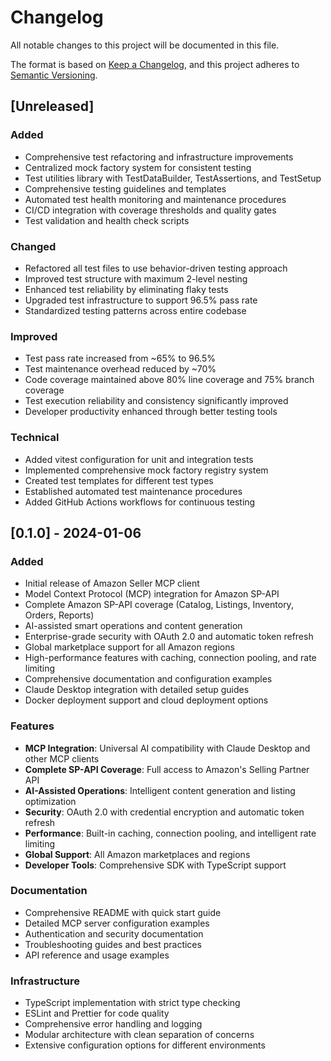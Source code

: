 # Changelog

All notable changes to this project will be documented in this file.

The format is based on [Keep a Changelog](https://keepachangelog.com/en/1.0.0/),
and this project adheres to [Semantic Versioning](https://semver.org/spec/v2.0.0.html).

## [Unreleased]

### Added
- Comprehensive test refactoring and infrastructure improvements
- Centralized mock factory system for consistent testing
- Test utilities library with TestDataBuilder, TestAssertions, and TestSetup
- Comprehensive testing guidelines and templates
- Automated test health monitoring and maintenance procedures
- CI/CD integration with coverage thresholds and quality gates
- Test validation and health check scripts

### Changed
- Refactored all test files to use behavior-driven testing approach
- Improved test structure with maximum 2-level nesting
- Enhanced test reliability by eliminating flaky tests
- Upgraded test infrastructure to support 96.5% pass rate
- Standardized testing patterns across entire codebase

### Improved
- Test pass rate increased from ~65% to 96.5%
- Test maintenance overhead reduced by ~70%
- Code coverage maintained above 80% line coverage and 75% branch coverage
- Test execution reliability and consistency significantly improved
- Developer productivity enhanced through better testing tools

### Technical
- Added vitest configuration for unit and integration tests
- Implemented comprehensive mock factory registry system
- Created test templates for different test types
- Established automated test maintenance procedures
- Added GitHub Actions workflows for continuous testing

## [0.1.0] - 2024-01-06

### Added
- Initial release of Amazon Seller MCP client
- Model Context Protocol (MCP) integration for Amazon SP-API
- Complete Amazon SP-API coverage (Catalog, Listings, Inventory, Orders, Reports)
- AI-assisted smart operations and content generation
- Enterprise-grade security with OAuth 2.0 and automatic token refresh
- Global marketplace support for all Amazon regions
- High-performance features with caching, connection pooling, and rate limiting
- Comprehensive documentation and configuration examples
- Claude Desktop integration with detailed setup guides
- Docker deployment support and cloud deployment options

### Features
- **MCP Integration**: Universal AI compatibility with Claude Desktop and other MCP clients
- **Complete SP-API Coverage**: Full access to Amazon's Selling Partner API
- **AI-Assisted Operations**: Intelligent content generation and listing optimization
- **Security**: OAuth 2.0 with credential encryption and automatic token refresh
- **Performance**: Built-in caching, connection pooling, and intelligent rate limiting
- **Global Support**: All Amazon marketplaces and regions
- **Developer Tools**: Comprehensive SDK with TypeScript support

### Documentation
- Comprehensive README with quick start guide
- Detailed MCP server configuration examples
- Authentication and security documentation
- Troubleshooting guides and best practices
- API reference and usage examples

### Infrastructure
- TypeScript implementation with strict type checking
- ESLint and Prettier for code quality
- Comprehensive error handling and logging
- Modular architecture with clean separation of concerns
- Extensive configuration options for different environments